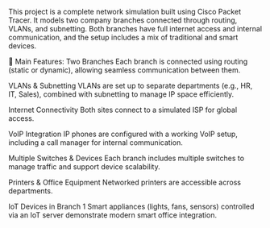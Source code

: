 This project is a complete network simulation built using Cisco Packet Tracer. It models two company branches connected through routing, VLANs, and subnetting. Both branches have full internet access and internal communication, and the setup includes a mix of traditional and smart devices.

🔧 Main Features:
Two Branches
Each branch is connected using routing (static or dynamic), allowing seamless communication between them.

VLANs & Subnetting
VLANs are set up to separate departments (e.g., HR, IT, Sales), combined with subnetting to manage IP space efficiently.

Internet Connectivity
Both sites connect to a simulated ISP for global access.

VoIP Integration
IP phones are configured with a working VoIP setup, including a call manager for internal communication.

Multiple Switches & Devices
Each branch includes multiple switches to manage traffic and support device scalability.

Printers & Office Equipment
Networked printers are accessible across departments.

IoT Devices in Branch 1
Smart appliances (lights, fans, sensors) controlled via an IoT server demonstrate modern smart office integration.

